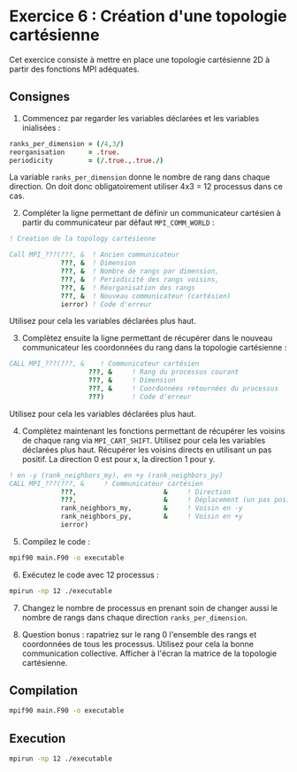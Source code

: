 # Exercice 6 : Création d'une topologie cartésienne

Cet exercice consiste à mettre en place une topologie cartésienne 2D à
partir des fonctions MPI adéquates.

## Consignes

1. Commencez par regarder les variables déclarées et les variables inialisées :

```fortran
ranks_per_dimension = (/4,3/)
reorganisation      = .true.
periodicity         = (/.true.,.true./)
```

La variable `ranks_per_dimension` donne le nombre de rang dans chaque direction.
On doit donc obligatoirement utiliser 4x3 = 12 processus dans ce cas.

2. Compléter la ligne permettant de définir un communicateur cartésien à partir du communicateur par défaut `MPI_COMM_WORLD` :

```fortran
! Creation de la topology cartésienne

Call MPI_???(???, &  ! Ancien communicateur
             ???, &  ! Dimension
             ???, &  ! Nombre de rangs par dimension,
             ???, &  ! Periodicité des rangs voisins,
             ???, &  ! Réorganisation des rangs
             ???, &  ! Nouveau communicateur (cartésien)
             ierror) ! Code d'erreur
```

Utilisez pour cela les variables déclarées plus haut.

3. Complètez ensuite la ligne permettant de récupérer dans le nouveau communicateur les coordonnées du rang dans la topologie cartésienne :

```fortran
CALL MPI_???(???, &    ! Communicateur cartésien
                    ???, &     ! Rang du processus courant
                    ???, &     ! Dimension
                    ???, &     ! Coordonnées retournées du processus
                    ???)       ! Code d'erreur
```

Utilisez pour cela les variables déclarées plus haut.

4. Complètez maintenant les fonctions permettant de récupérer les voisins
de chaque rang via `MPI_CART_SHIFT`. Utilisez pour cela les variables déclarées
plus haut. Récupérer les voisins directs en utilisant un pas positif.
La direction 0 est pour x, la direction 1 pour y.

```fortran
! en -y (rank_neighbors_my), en +y (rank_neighbors_py)
CALL MPI_???(???, &     ! Communicateur cartésien
             ???,                      &     ! Direction
             ???,                      &     ! Déplacement (un pas positif)
             rank_neighbors_my,        &     ! Voisin en -y
             rank_neighbors_py,        &     ! Voisin en +y
             ierror)
```

5. Compilez le code :

```bash
mpif90 main.F90 -o executable
```

6. Exécutez le code avec 12 processus :

```bash
mpirun -np 12 ./executable
```

7. Changez le nombre de processus en prenant soin de changer aussi
le nombre de rangs dans chaque direction `ranks_per_dimension`.

8. Question bonus : rapatriez sur le rang 0 l'ensemble des rangs et
coordonnées de tous les processus.
Utilisez pour cela la bonne communication collective.
Afficher à l'écran la matrice de la topologie cartésienne.

## Compilation

```bash
mpif90 main.F90 -o executable
```

## Execution

```bash
mpirun -np 12 ./executable
```

